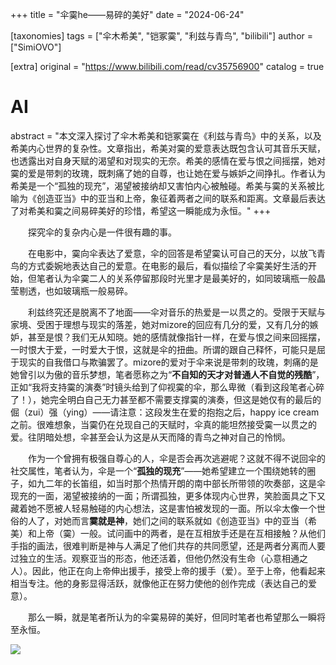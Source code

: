 +++
title = "伞霙he——易碎的美好"
date = "2024-06-24"

[taxonomies]
tags = ["伞木希美", "铠冢霙", "利兹与青鸟", "bilibili"]
author = ["SimiOVO"]

[extra]
original = "https://www.bilibili.com/read/cv35756900"
catalog = true
# AI 
abstract = "本文深入探讨了伞木希美和铠冢霙在《利兹与青鸟》中的关系，以及希美内心世界的复杂性。文章指出，希美对霙的爱意表达既包含认可其音乐天赋，也透露出对自身天赋的渴望和对现实的无奈。希美的感情在爱与恨之间摇摆，她对霙的爱是带刺的玫瑰，既刺痛了她的自尊，也让她在爱与嫉妒之间挣扎。作者认为希美是一个“孤独的现充”，渴望被接纳却又害怕内心被触碰。希美与霙的关系被比喻为《创造亚当》中的亚当和上帝，象征着两者之间的联系和距离。文章最后表达了对希美和霙之间易碎美好的珍惜，希望这一瞬能成为永恒。"
+++


&emsp;&emsp;探究伞的复杂内心是一件很有趣的事。

&emsp;&emsp;在电影中，霙向伞表达了爱意，伞的回答是希望霙认可自己的天分，以放飞青鸟的方式委婉地表达自己的爱意。在电影的最后，看似描绘了伞霙美好生活的开始，但笔者认为伞霙二人的关系停留那段时光里才是最美好的，如同玻璃瓶一般晶莹剔透，也如玻璃瓶一般易碎。

&emsp;&emsp;利兹终究还是脱离不了地面——伞对音乐的热爱是一以贯之的。受限于天赋与家境、受困于理想与现实的落差，她对mizore的回应有几分的爱，又有几分的嫉妒，甚至是恨？我们无从知晓。她的感情就像指针一样，在爱与恨之间来回摇摆，一时恨大于爱，一时爱大于恨，这就是伞的扭曲。所谓的跟自己释怀，可能只是屈于现实的自我借口与欺骗罢了。mizore的爱对于伞来说是带刺的玫瑰，刺痛的是她曾引以为傲的音乐梦想，笔者愿称之为“**不自知的天才对普通人不自觉的残酷**”，正如“我将支持霙的演奏”时镜头给到了仰视霙的伞，那么卑微（看到这段笔者心碎了！），她完全明白自己无力甚至都不需要支撑霙的演奏，但这是她仅有的最后的倔（zui）强（ying）——请注意：这段发生在爱的抱抱之后，happy ice cream之前。很难想象，当霙仍在兑现自己的天赋时，伞真的能坦然接受霙一以贯之的爱。往阴暗处想，伞甚至会认为这是从天而降的青鸟之神对自己的怜悯。

&emsp;&emsp;作为一个曾拥有极强自尊心的人，伞是否会再次逃避呢？这就不得不说回伞的社交属性，笔者认为，伞是一个“**孤独的现充**”——她希望建立一个围绕她转的圈子，如九二年的长笛组，如当时那个热情开朗的南中部长所带领的吹奏部，这是伞现充的一面，渴望被接纳的一面；所谓孤独，更多体现内心世界，笑脸面具之下又藏着她不愿被人轻易触碰的内心想法，这是害怕被发现的一面。所以伞太像一个世俗的人了，对她而言**霙就是神**，她们之间的联系就如《创造亚当》中的亚当（希美）和上帝（霙）一般。试问画中的两者，是在互相放手还是在互相接触？从他们手指的画法，很难判断是神与人满足了他们共存的共同愿望，还是两者分离而人要过独立的生活。观察亚当的形态，他还活着，但他仍然没有生命（心意相通之人）。因此，他正在向上帝伸出援手，接受上帝的援手（爱）。至于上帝，他看起来相当专注。他的身影显得活跃，就像他正在努力使他的创作完成（表达自己的爱意）。

&emsp;&emsp;那么一瞬，就是笔者所认为的伞霙易碎的美好，但同时笔者也希望那么一瞬将至永恒。

![](https://hibikilogy.github.io/images/2024-06-24/1.jpg)
